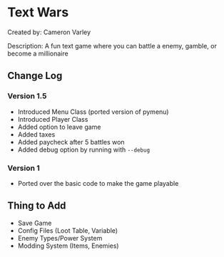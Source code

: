 # Text Wars

Created by: Cameron Varley

Description: A fun text game where you can battle a enemy, gamble, or become a millionaire

## Change Log

### Version 1.5

-   Introduced Menu Class (ported version of pymenu)
-   Introduced Player Class
-   Added option to leave game
-   Added taxes
-   Added paycheck after 5 battles won
-   Added debug option by running with `--debug`

### Version 1

-   Ported over the basic code to make the game playable

## Thing to Add

-   Save Game
-   Config Files (Loot Table, Variable)
-   Enemy Types/Power System
-   Modding System (Items, Enemies)
